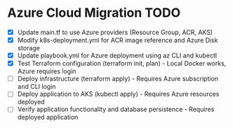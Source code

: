 # Azure Cloud Migration TODO

- [x] Update main.tf to use Azure providers (Resource Group, ACR, AKS)
- [x] Modify k8s-deployment.yml for ACR image reference and Azure Disk storage
- [x] Update playbook.yml for Azure deployment using az CLI and kubectl
- [x] Test Terraform configuration (terraform init, plan) - Local Docker works, Azure requires login
- [ ] Deploy infrastructure (terraform apply) - Requires Azure subscription and CLI login
- [ ] Deploy application to AKS (kubectl apply) - Requires Azure resources deployed
- [ ] Verify application functionality and database persistence - Requires deployed application
